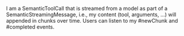 I am a SemanticToolCall that is streamed from a model as part of a SemanticStreamingMessage, i.e., my content (tool, arguments, ...) will appended in chunks over time. Users can listen to my #newChunk and #completed events.